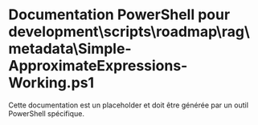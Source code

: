 # Documentation PowerShell pour development\scripts\roadmap\rag\metadata\Simple-ApproximateExpressions-Working.ps1

Cette documentation est un placeholder et doit être générée par un outil PowerShell spécifique.
